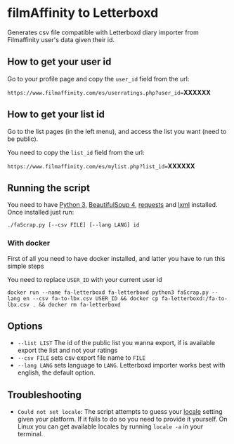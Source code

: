 # filmAffinity to Letterboxd

Generates csv file compatible with Letterboxd diary importer from Filmaffinity user's data given their id.

## How to get your user id

Go to your profile page and copy the `user_id` field from the url:

`https://www.filmaffinity.com/es/userratings.php?user_id=`**XXXXXX**

## How to get your list id

Go to the list pages (in the left menu), and access the list you want (need to be public).

You need to copy the `list_id` field from the url:

`https://www.filmaffinity.com/es/mylist.php?list_id=`**XXXXXX**

## Running the script

You need to have [Python 3](https://www.python.org/downloads), [BeautifulSoup 4](https://www.crummy.com/software/BeautifulSoup/bs4/doc/#installing-beautiful-soup), [requests](https://requests.readthedocs.io/en/master/) and [lxml](https://lxml.de/) installed. Once installed just run:

``` sh
./faScrap.py [--csv FILE] [--lang LANG] id
```

### With docker

First of all you need to have docker installed, and latter you have to run this simple steps

You need to replace `USER_ID` with your current user id

`docker run --name fa-letterboxd fa-letterboxd python3 faScrap.py --lang en --csv fa-to-lbx.csv USER_ID && docker cp fa-letterboxd:/fa-to-lbx.csv . && docker rm fa-letterboxd`

## Options

- `--list LIST` The id of the public list you wanna export, if is available export the list and not your ratings
- `--csv FILE` sets csv export file name to `FILE`
- `--lang LANG` sets language to `LANG`. Letterboxd importer works best with english, the default option.

## Troubleshooting

- `Could not set locale`: The script attempts to guess your [locale](https://en.wikipedia.org/wiki/Locale_(computer_software)) setting given your platform. If it fails to do so you need to provide it yourself. On Linux you can get available locales by running `locale -a` in your terminal.

